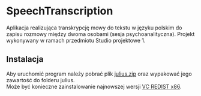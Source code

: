 # SpeechTranscription
Aplikacja realizująca transkrypcję mowy do tekstu w języku polskim do zapisu rozmowy między dwoma
osobami (sesja psychoanalityczna). Projekt wykonywany w ramach przedmiotu Studio projektowe 1. 

## Instalacja
Aby uruchomić program należy pobrać plik [julius.zip](https://www.dropbox.com/s/yxg5h3etu8zp18g/julius.zip?dl=0) 
oraz wypakować jego zawartość do folderu julius.\
Może być konieczne zainstalowanie najnowszej wersji [VC REDIST x86](https://support.microsoft.com/en-us/topic/the-latest-supported-visual-c-downloads-2647da03-1eea-4433-9aff-95f26a218cc0).

